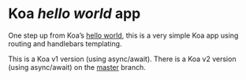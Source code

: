Koa *hello world* app
=====================

One step up from Koa’s [hello world](http://koajs.com#application), this is a very simple Koa app
using routing and handlebars templating.

This is a Koa v1 version (using async/await). There is a Koa v2 version (using async/await) on the 
[master](../..) branch.
